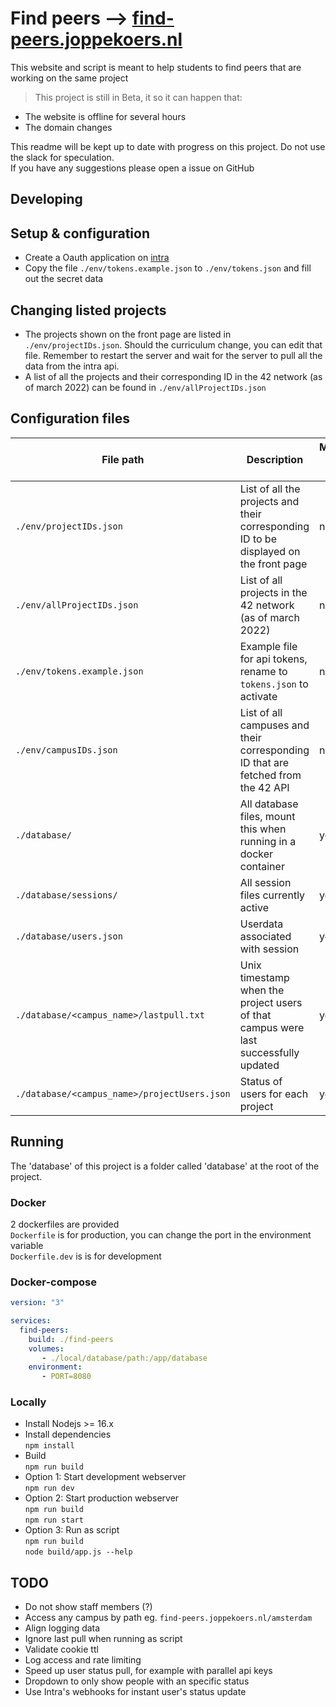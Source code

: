 # Find peers --> [find-peers.joppekoers.nl](https://find-peers.joppekoers.nl)

This website and script is meant to help students to find peers that are working on the same project

> This project is still in Beta, it so it can happen that:
- The website is offline for several hours
- The domain changes

This readme will be kept up to date with progress on this project. Do not use the slack for speculation.\
If you have any suggestions please open a issue on GitHub

## Developing
## Setup & configuration
- Create a Oauth application on [intra](https://profile.intra.42.fr/oauth/applications)
- Copy the file `./env/tokens.example.json` to `./env/tokens.json` and fill out the secret data

## Changing listed projects
- The projects shown on the front page are listed in `./env/projectIDs.json`. Should the curriculum change, you can edit that file. Remember to restart the server and wait for the server to pull all the data from the intra api.
- A list of all the projects and their corresponding ID in the 42 network (as of march 2022) can be found in `./env/allProjectIDs.json`

## Configuration files
| File path                                    | Description                                                                           | Managed by server |
|----------------------------------------------|---------------------------------------------------------------------------------------|-------------------|
| `./env/projectIDs.json`                      | List of all the projects and their corresponding ID to be displayed on the front page | no                |
| `./env/allProjectIDs.json`                   | List of all projects in the 42 network (as of march 2022)                             | no                |
| `./env/tokens.example.json`                  | Example file for api tokens, rename to `tokens.json` to activate                      | no                |
| `./env/campusIDs.json`                       | List of all campuses and their corresponding ID that are fetched from the 42 API      | no                |
| `./database/`                                | All database files, mount this when running in a docker container                     | yes               |
| `./database/sessions/`                       | All session files currently active                                                    | yes               |
| `./database/users.json`                      | Userdata associated with session                                                      | yes               |
| `./database/<campus_name>/lastpull.txt`      | Unix timestamp when the project users of that campus were last successfully updated   | yes               |
| `./database/<campus_name>/projectUsers.json` | Status of users for each project                                                      | yes               |

## Running
The 'database' of this project is a folder called 'database' at the root of the project.
### Docker
2 dockerfiles are provided\
`Dockerfile` is for production, you can change the port in the environment variable\
`Dockerfile.dev` is is for development
### Docker-compose
```yaml
version: "3"

services:
  find-peers:
    build: ./find-peers
    volumes:
       - ./local/database/path:/app/database
    environment:
       - PORT=8080
```

### Locally
- Install Nodejs >= 16.x
- Install dependencies\
`npm install`
- Build\
`npm run build`
- Option 1: Start development webserver\
`npm run dev`
- Option 2: Start production webserver\
`npm run build`\
`npm run start`
- Option 3: Run as script\
`npm run build`\
`node build/app.js --help`

## TODO
- Do not show staff members (?)
- Access any campus by path eg. `find-peers.joppekoers.nl/amsterdam`
- Align logging data
- Ignore last pull when running as script
- Validate cookie ttl
- Log access and rate limiting
- Speed up user status pull, for example with parallel api keys
- Dropdown to only show people with an specific status
- Use Intra's webhooks for instant user's status update
